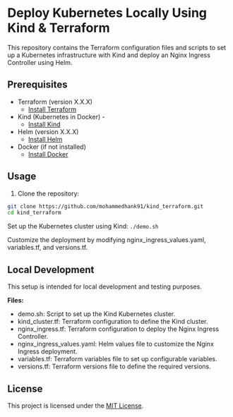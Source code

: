 # Deploy Kubernetes Locally Using Kind & Terraform 

This repository contains the Terraform configuration files and scripts to set up a Kubernetes infrastructure with Kind and deploy an Nginx Ingress Controller using Helm.

## Prerequisites
- Terraform (version X.X.X) 
	- [Install Terraform](https://github.com/mohammedhank91/bash/blob/main/install_terraform.sh) 
-  Kind (Kubernetes in Docker) -
	-  [Install Kind](https://github.com/mohammedhank91/bash/blob/main/install-kind.sh) 
- Helm (version X.X.X) 
	-  [Install Helm](https://github.com/mohammedhank91/bash/blob/main/install-helm.sh) 
-  Docker (if not installed) 
	- [Install Docker](https://github.com/mohammedhank91/bash/blob/main/install-docker.sh)

## Usage

  

1. Clone the repository:

```bash
git clone https://github.com/mohammedhank91/kind_terraform.git
cd kind_terraform
```

Set up the Kubernetes cluster using Kind:
```./demo.sh```

Customize the deployment by modifying nginx_ingress_values.yaml, variables.tf, and versions.tf.

## Local Development

This setup is intended for local development and testing purposes.

**Files:**
 - demo.sh: Script to set up the Kind Kubernetes cluster.
 - kind_cluster.tf: Terraform configuration to define the Kind cluster.
 - nginx_ingress.tf: Terraform configuration to deploy the Nginx Ingress Controller.
 - nginx_ingress_values.yaml: Helm values file to customize the Nginx  Ingress deployment.
 - variables.tf: Terraform variables file to set up configurable  variables.
 - versions.tf: Terraform versions file to define the required versions.

## License
This project is licensed under the [MIT License](mohammedhank91.github.io).

